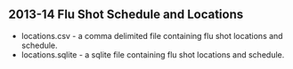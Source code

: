 ## 2013-14 Flu Shot Schedule and Locations

* locations.csv - a comma delimited file containing flu shot locations and schedule.
* locations.sqlite - a sqlite file containing flu shot locations and schedule.